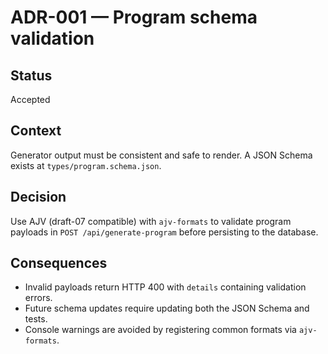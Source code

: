 # ADR-001 — Program schema validation

## Status
Accepted

## Context
Generator output must be consistent and safe to render. A JSON Schema exists at `types/program.schema.json`.

## Decision
Use AJV (draft-07 compatible) with `ajv-formats` to validate program payloads in `POST /api/generate-program` before persisting to the database.

## Consequences
- Invalid payloads return HTTP 400 with `details` containing validation errors.
- Future schema updates require updating both the JSON Schema and tests.
- Console warnings are avoided by registering common formats via `ajv-formats`.

